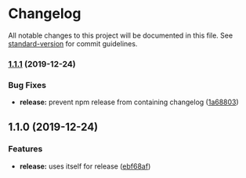 # Changelog

All notable changes to this project will be documented in this file. See [standard-version](https://github.com/conventional-changelog/standard-version) for commit guidelines.

### [1.1.1](https://github.com/overlayed-app/standard-version-tagger/compare/v1.1.0...v1.1.1) (2019-12-24)


### Bug Fixes

* **release:** prevent npm release from containing changelog ([1a68803](https://github.com/overlayed-app/standard-version-tagger/commit/1a688034ffb3e68af67c381a5b95812a4222fa8a))

## 1.1.0 (2019-12-24)


### Features

* **release:** uses itself for release ([ebf68af](https://github.com/overlayed-app/standard-version-tagger/commit/ebf68af07f6146bc63f32f2d3c7097446d77dac2))

